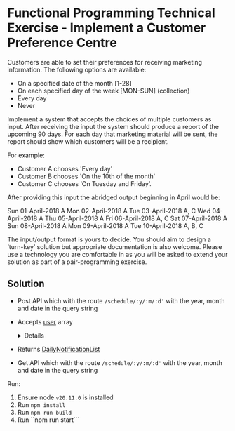# Functional Programming Technical Exercise - Implement a Customer Preference Centre

Customers are able to set their preferences for receiving marketing information. The following options are available:

- On a specified date of the month [1-28]
- On each specified day of the week [MON-SUN] (collection)
- Every day
- Never

Implement a system that accepts the choices of multiple customers as input. After receiving the input the system should produce a report of the upcoming 90 days. For each day that marketing material will be sent, the report should show which customers will be a recipient.

For example:
- Customer A chooses 'Every day'
- Customer B chooses 'On the 10th of the month'
- Customer C chooses ‘On Tuesday and Friday’. 

After providing this input the abridged output beginning in April would be:

Sun 01-April-2018 A
Mon 02-April-2018 A
Tue 03-April-2018 A, C
Wed 04-April-2018 A
Thu 05-April-2018 A
Fri 06-April-2018 A, C
Sat 07-April-2018 A
Sun 08-April-2018 A
Mon 09-April-2018 A
Tue 10-April-2018 A, B, C

The input/output format is yours to decide. You should aim to design a ‘turn-key’ solution but appropriate documentation is also welcome. Please use a technology you are
 comfortable in as you will be asked to extend your solution as part of a pair-programming exercise.

## Solution
- Post API which with the route ```/schedule/:y/:m/:d'``` with the year, month and date in the query string
- Accepts [user](./src/Types/CustomTypes.ts) array
    <details>
        [
            {
                "Id": "test1",
                "FirstName": "John",
                "LastName": "Doe",
                "NotificationPreference": {
                    "PreferenceType": 0
                },
                "ContactDetails": {
                    "Number": 1,
                    "Email": "email"
                }
            },
            {
                "Id": "test2",
                "FirstName": "Tom",
                "LastName": "Doe",
                "NotificationPreference": {
                    "PreferenceType": 1
                },
                "ContactDetails": {
                    "Number": 1,
                    "Email": "email"
                }
            },
            {
                "Id": "test3",
                "FirstName": "Dom",
                "LastName": "Doe",
                "NotificationPreference": {
                    "PreferenceType": 2,
                    "Days": [
                        0,
                        3
                    ]
                },
                "ContactDetails": {
                    "Number": 1,
                    "Email": "email"
                }
            },
            {
                "Id": "test4",
                "FirstName": "Lisa",
                "LastName": "Doe",
                "NotificationPreference": {
                    "PreferenceType": 3,
                    "Date": 10
                },
                "ContactDetails": {
                    "Number": 1,
                    "Email": "email"
                }
            }
        ]
    </details>

- Returns [DailyNotificationList](./src/Types/CustomTypes.ts)
- Get API which with the route ```/schedule/:y/:m/:d'``` with the year, month and date in the query string

Run:
1. Ensure node ```v20.11.0``` is installed
2. Run ```npm install```
3. Run ```npm run build```
4. Run ``npm run start```